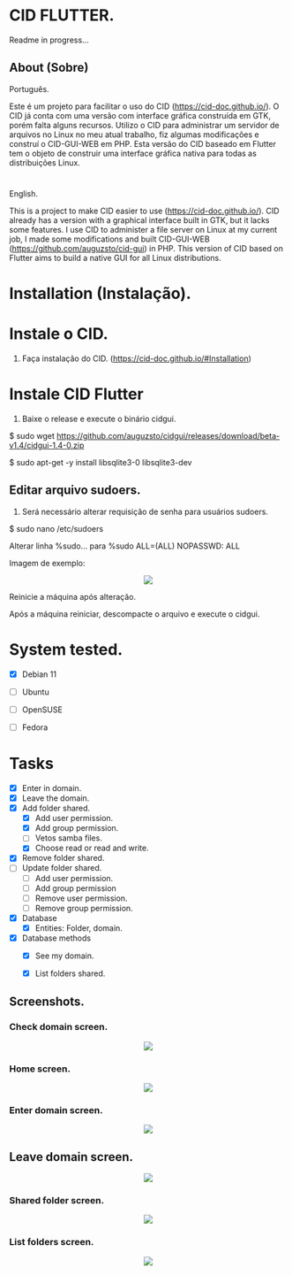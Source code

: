 # CID FLUTTER.

Readme in progress...

## About (Sobre)
Português.

Este é um projeto para facilitar o uso do CID (https://cid-doc.github.io/). O CID já conta com uma versão com interface gráfica construída em GTK, porém falta alguns recursos. Utilizo o CID para administrar um servidor de arquivos no Linux no meu atual trabalho, fiz algumas modificações e construí o CID-GUI-WEB em PHP. Esta versão do CID baseado em Flutter tem o objeto de construir uma interface gráfica nativa para todas as distribuições Linux.

#

English.

This is a project to make CID easier to use (https://cid-doc.github.io/). CID already has a version with a graphical interface built in GTK, but it lacks some features. I use CID to administer a file server on Linux at my current job, I made some modifications and built CID-GUI-WEB (https://github.com/auguzsto/cid-gui) in PHP. This version of CID based on Flutter aims to build a native GUI for all Linux distributions.

# Installation (Instalação).
# Instale o CID.
1. Faça instalação do CID. (https://cid-doc.github.io/#Installation)

# Instale CID Flutter
1. Baixe o release e execute o binário cidgui.

$ sudo wget https://github.com/auguzsto/cidgui/releases/download/beta-v1.4/cidgui-1.4-0.zip

$ sudo apt-get -y install libsqlite3-0 libsqlite3-dev 

## Editar arquivo sudoers.
1. Será necessário alterar requisição de senha para usuários sudoers.

$ sudo nano /etc/sudoers

Alterar linha %sudo... para %sudo ALL=(ALL) NOPASSWD: ALL

Imagem de exemplo:
<div align="center"><img src="https://i.imgur.com/6B7RcMR.png"></div>

Reinicie a máquina após alteração.

Após a máquina reiniciar, descompacte o arquivo e execute o cidgui.

# System tested.
- [x] Debian 11
- [ ] Ubuntu
- [ ] OpenSUSE
- [ ] Fedora


# Tasks
- [x] Enter in domain.
- [x] Leave the domain.
- [x] Add folder shared.
     - [x] Add user permission.
     - [x] Add group permission.
     - [ ] Vetos samba files.
     - [x] Choose read or read and write.
- [x] Remove folder shared.
- [ ] Update folder shared.
     - [ ] Add user permission.
     - [ ] Add group permission
     - [ ] Remove user permission.
     - [ ] Remove group permission.
- [x] Database
     - [x] Entities: Folder, domain.
- [x] Database methods
     - [x] See my domain.
     - [x] List folders shared.


## Screenshots.

### Check domain screen.
<div align="center"><img src="https://i.imgur.com/jrVV3Dg.png"></div>

### Home screen.
<div align="center"><img src="https://i.imgur.com/dAOyAVj.png"></div>

### Enter domain screen.
<div align="center"><img src="https://i.imgur.com/s93Lbp2.png"></div>

## Leave domain screen.
<div align="center"><img src="https://i.imgur.com/uzZybtX.png"></div>

### Shared folder screen.
<div align="center"><img src="https://i.imgur.com/YLK1ouw.png"></div>

### List folders screen.
<div align="center"><img src="https://i.imgur.com/bjZNUNG.png"></div>
